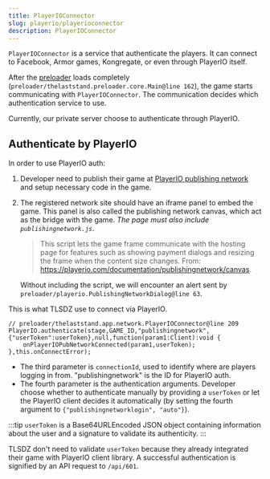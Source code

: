 ```yaml
---
title: PlayerIOConnector
slug: playerio/playerioconnector
description: PlayerIOConnector
---
```


`PlayerIOConnector` is a service that authenticate the players. It can connect to Facebook, Armor games, Kongregate, or even through PlayerIO itself.

After the [preloader](/main#preloader) loads completely (`preloader/thelaststand.preloader.core.Main@line 162`), the game starts communicating with `PlayerIOConnector`. The communication decides which authentication service to use.

Currently, our private server choose to authenticate through PlayerIO.

## Authenticate by PlayerIO

In order to use PlayerIO auth:

1. Developer need to publish their game at [PlayerIO publishing network](/playerio/publishingnetwork) and setup necessary code in the game.
2. The registered network site should have an iframe panel to embed the game. This panel is also called the publishing network canvas, which act as the bridge with the game. _The page must also include `publishingnetwork.js`_.

   > This script lets the game frame communicate with the hosting page for features such as showing payment dialogs and resizing the frame when the content size changes. From: https://playerio.com/documentation/publishingnetwork/canvas.

   Without including the script, we will encounter an alert sent by `preloader/playerio.PublishingNetworkDialog@line 63`.

This is what TLSDZ use to connect via PlayerIO.

```actionscript-3
// preloader/thelaststand.app.network.PlayerIOConnector@line 209
PlayerIO.authenticate(stage,GAME_ID,"publishingnetwork",{"userToken":userToken},null,function(param1:Client):void {
    onPlayerIOPubNetworkConnected(param1,userToken);
},this.onConnectError);
```

- The third parameter is `connectionId`, used to identify where are players logging in from. "publishingnetwork" is the ID for PlayerIO auth.
- The fourth parameter is the authentication arguments. Developer choose whether to authenticate manually by providing a `userToken` or let the PlayerIO client decides it automatically (by setting the fourth argument to `{"publishingnetworklogin", "auto"}`).

:::tip
`userToken` is a Base64URLEncoded JSON object containing information about the user and a signature to validate its authenticity.
:::

TLSDZ don't need to validate `userToken` because they already integrated their game with PlayerIO client library. A successful authentication is signified by an API request to `/api/601`.
